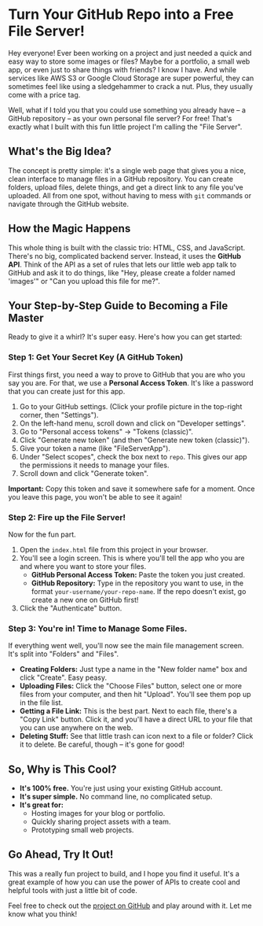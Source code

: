 
# Turn Your GitHub Repo into a Free File Server!

Hey everyone! Ever been working on a project and just needed a quick and easy way to store some images or files? Maybe for a portfolio, a small web app, or even just to share things with friends? I know I have. And while services like AWS S3 or Google Cloud Storage are super powerful, they can sometimes feel like using a sledgehammer to crack a nut. Plus, they usually come with a price tag.

Well, what if I told you that you could use something you already have – a GitHub repository – as your own personal file server? For free! That's exactly what I built with this fun little project I'm calling the "File Server".

## What's the Big Idea?

The concept is pretty simple: it's a single web page that gives you a nice, clean interface to manage files in a GitHub repository. You can create folders, upload files, delete things, and get a direct link to any file you've uploaded. All from one spot, without having to mess with `git` commands or navigate through the GitHub website.

## How the Magic Happens

This whole thing is built with the classic trio: HTML, CSS, and JavaScript. There's no big, complicated backend server. Instead, it uses the **GitHub API**. Think of the API as a set of rules that lets our little web app talk to GitHub and ask it to do things, like "Hey, please create a folder named 'images'" or "Can you upload this file for me?".

## Your Step-by-Step Guide to Becoming a File Master

Ready to give it a whirl? It's super easy. Here's how you can get started:

### Step 1: Get Your Secret Key (A GitHub Token)

First things first, you need a way to prove to GitHub that you are who you say you are. For that, we use a **Personal Access Token**. It's like a password that you can create just for this app.

1.  Go to your GitHub settings. (Click your profile picture in the top-right corner, then "Settings").
2.  On the left-hand menu, scroll down and click on "Developer settings".
3.  Go to "Personal access tokens" -> "Tokens (classic)".
4.  Click "Generate new token" (and then "Generate new token (classic)").
5.  Give your token a name (like "FileServerApp").
6.  Under "Select scopes", check the box next to `repo`. This gives our app the permissions it needs to manage your files.
7.  Scroll down and click "Generate token".

**Important:** Copy this token and save it somewhere safe for a moment. Once you leave this page, you won't be able to see it again!

### Step 2: Fire up the File Server!

Now for the fun part.

1.  Open the `index.html` file from this project in your browser.
2.  You'll see a login screen. This is where you'll tell the app who you are and where you want to store your files.
    *   **GitHub Personal Access Token:** Paste the token you just created.
    *   **GitHub Repository:** Type in the repository you want to use, in the format `your-username/your-repo-name`. If the repo doesn't exist, go create a new one on GitHub first!
3.  Click the "Authenticate" button.

### Step 3: You're in! Time to Manage Some Files.

If everything went well, you'll now see the main file management screen. It's split into "Folders" and "Files".

*   **Creating Folders:** Just type a name in the "New folder name" box and click "Create". Easy peasy.
*   **Uploading Files:** Click the "Choose Files" button, select one or more files from your computer, and then hit "Upload". You'll see them pop up in the file list.
*   **Getting a File Link:** This is the best part. Next to each file, there's a "Copy Link" button. Click it, and you'll have a direct URL to your file that you can use anywhere on the web.
*   **Deleting Stuff:** See that little trash can icon next to a file or folder? Click it to delete. Be careful, though – it's gone for good!

## So, Why is This Cool?

*   **It's 100% free.** You're just using your existing GitHub account.
*   **It's super simple.** No command line, no complicated setup.
*   **It's great for:**
    *   Hosting images for your blog or portfolio.
    *   Quickly sharing project assets with a team.
    *   Prototyping small web projects.

## Go Ahead, Try It Out!

This was a really fun project to build, and I hope you find it useful. It's a great example of how you can use the power of APIs to create cool and helpful tools with just a little bit of code.

Feel free to check out the [project on GitHub](https://github.com/dpgaire/image-server) and play around with it. Let me know what you think!
